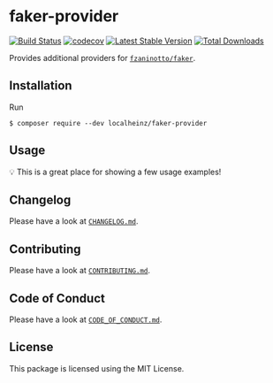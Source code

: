 # faker-provider

[![Build Status](https://travis-ci.com/localheinz/faker-provider.svg?branch=master)](https://travis-ci.com/localheinz/faker-provider)
[![codecov](https://codecov.io/gh/localheinz/faker-provider/branch/master/graph/badge.svg)](https://codecov.io/gh/localheinz/faker-provider)
[![Latest Stable Version](https://poser.pugx.org/localheinz/faker-provider/v/stable)](https://packagist.org/packages/localheinz/faker-provider)
[![Total Downloads](https://poser.pugx.org/localheinz/faker-provider/downloads)](https://packagist.org/packages/localheinz/faker-provider)

Provides additional providers for [`fzaninotto/faker`](https://github.com/fzaninotto/Faker).

## Installation

Run

```
$ composer require --dev localheinz/faker-provider
```

## Usage

:bulb: This is a great place for showing a few usage examples!

## Changelog

Please have a look at [`CHANGELOG.md`](CHANGELOG.md).

## Contributing

Please have a look at [`CONTRIBUTING.md`](.github/CONTRIBUTING.md).

## Code of Conduct

Please have a look at [`CODE_OF_CONDUCT.md`](.github/CODE_OF_CONDUCT.md).

## License

This package is licensed using the MIT License.

